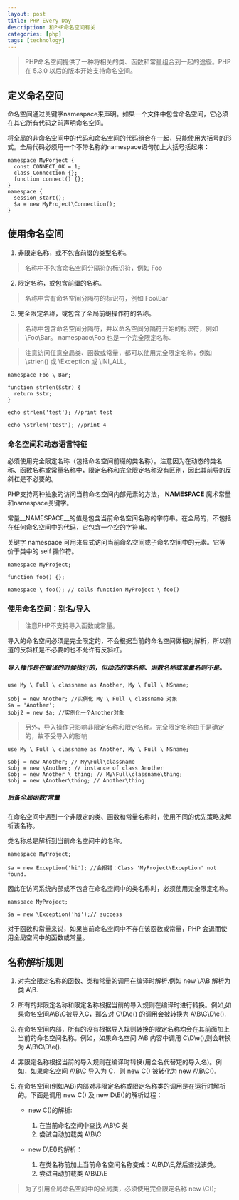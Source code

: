 ```yaml
---
layout: post
title: PHP Every Day
description: 和PHP命名空间有关
categories: [php]
tags: [technology]
---
```


> PHP命名空间提供了一种将相关的类、函数和常量组合到一起的途径。PHP 在 5.3.0 以后的版本开始支持命名空间。

## 定义命名空间

命名空间通过关键字namespace来声明。如果一个文件中包含命名空间，它必须在其它所有代码之前声明命名空间。

将全局的非命名空间中的代码和命名空间的代码组合在一起，只能使用大括号的形式。全局代码必须用一个不带名称的namespace语句加上大括号括起来：

    namespace MyPorject {
      const CONNECT_OK = 1;
      class Connection {};
      function connect() {};
    }
    namespace {
      session_start();
      $a = new MyProject\Connection();
    }

## 使用命名空间

1. 非限定名称，或不包含前缀的类型名称。

> 名称中不包含命名空间分隔符的标识符，例如 Foo

2. 限定名称，或包含前缀的名称。

> 名称中含有命名空间分隔符的标识符，例如 Foo\Bar

3. 完全限定名称，或包含了全局前缀操作符的名称。

> 名称中包含命名空间分隔符，并以命名空间分隔符开始的标识符，例如 \Foo\Bar。 namespace\Foo 也是一个完全限定名称.

> 注意访问任意全局类、函数或常量，都可以使用完全限定名称，例如 \strlen() 或 \Exception 或 \INI_ALL。

    namespace Foo \ Bar;

    function strlen($str) {
      return $str;
    }

    echo strlen('test'); //print test

    echo \strlen('test'); //print 4

### 命名空间和动态语言特征

必须使用完全限定名称（包括命名空间前缀的类名称）。注意因为在动态的类名称、函数名称或常量名称中，限定名称和完全限定名称没有区别，因此其前导的反斜杠是不必要的。

PHP支持两种抽象的访问当前命名空间内部元素的方法， __NAMESPACE__ 魔术常量和namespace关键字。

常量__NAMESPACE__的值是包含当前命名空间名称的字符串。在全局的，不包括在任何命名空间中的代码，它包含一个空的字符串。

关键字 namespace 可用来显式访问当前命名空间或子命名空间中的元素。它等价于类中的 self 操作符。

    namespace MyProject;

    function foo() {};

    namespace \ foo(); // calls function MyProject \ foo()

### 使用命名空间：别名/导入

> 注意PHP不支持导入函数或常量。

导入的命名空间必须是完全限定的，不会根据当前的命名空间做相对解析，所以前道的反斜杠是不必要的也不允许有反斜杠。

##### 导入操作是在编译的时候执行的，但动态的类名称、函数名称或常量名则不是。

    use My \ Full \ classname as Another, My \ Full \ NSname;

    $obj = new Another; //实例化 My \ Full \ classname 对象
    $a = 'Another';
    $obj2 = new $a; //实例化一个Another对象

> 另外，导入操作只影响非限定名称和限定名称。完全限定名称由于是确定的，故不受导入的影响

    use My \ Full \ classname as Another, My \ Full \ NSname;

    $obj = new Another; // My\Full\classname
    $obj = new \Another; // instance of class Another
    $obj = new Another \ thing; // My\Full\classname\thing;
    $obj = new \Another\thing; // Another\thing


##### 后备全局函数/常量

在命名空间中遇到一个非限定的类、函数和常量名称时，使用不同的优先策略来解析该名称。

类名称总是解析到当前命名空间中的名称。

    namespace MyProject;

    $a = new Exception('hi'); //会报错：Class 'MyProject\Exception' not found.

因此在访问系统内部或不包含在命名空间中的类名称时，必须使用完全限定名称。

    namspace MyProject;

    $a = new \Exception('hi');// success

对于函数和常量来说，如果当前命名空间中不存在该函数或常量，PHP 会退而使用全局空间中的函数或常量。

## 名称解析规则

1. 对完全限定名称的函数、类和常量的调用在编译时解析.例如 new \A\B 解析为类 A\B.

2. 所有的非限定名称和限定名称根据当前的导入规则在编译时进行转换。例如,如果命名空间A\B\C被导入C，那么对 C\D\e() 的调用会被转换为 A\B\C\D\e().

3. 在命名空间内部，所有的没有根据导入规则转换的限定名称均会在其前面加上当前的命名空间名称。例如，如果命名空间 A\B 内容中调用 C\D\e(),则会转换为 A\B\C\D\e().

4. 非限定名称根据当前的导入规则在编译时转换(用全名代替短的导入名)。例如，如果命名空间 A\B\C 导入为 C，则 new C() 被转化为 new A\B\C().

5. 在命名空间(例如A\B)内部对非限定名称或限定名称类的调用是在运行时解析的。下面是调用 new C() 及 new D\E()的解析过程：

   * new C()的解析:

      1. 在当前命名空间中查找 A\B\C 类
      2. 尝试自动加载类 A\B\C

   * new D\E()的解析：

      1. 在类名称前加上当前命名空间名称变成：A\B\D\E,然后查找该类。
      2. 尝试自动加载类 A\B\D\E

> 为了引用全局命名空间中的全局类，必须使用完全限定名称 new \C();